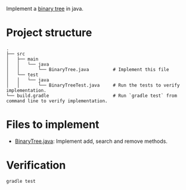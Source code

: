 Implement a [binary tree](https://en.wikipedia.org/wiki/Binary_tree) in java.

# Project structure

    .
    ├── src
    │   ├── main
    │   │   └── java
    │   │       └── BinaryTree.java         # Implement this file
    │   └── test
    │   │   └── java
    │   │       └── BinaryTreeTest.java     # Run the tests to verify implementation.
    └── build.gradle                        # Run `gradle test` from command line to verify implementation.

# Files to implement

- [BinaryTree.java](src/main/java/BinaryTree.java): Implement add, search and remove methods.

# Verification

```
gradle test
```
